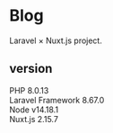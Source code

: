 # Blog
Laravel × Nuxt.js project.

## version
PHP 8.0.13
<br>
Laravel Framework 8.67.0
<br>
Node v14.18.1
<br>
Nuxt.js 2.15.7
